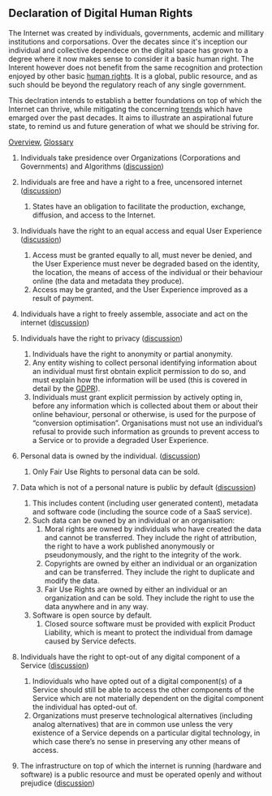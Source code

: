 ## Declaration of Digital Human Rights
The Internet was created by individuals, governments, acdemic and millitary institutions and corporsations. Over the decates since it's inception our individual and collective dependece on the digital space has grown to a degree where it now makes sense to consider it a basic human right. The Interent however does not benefit from the same recognition and protection enjoyed by other basic [human rights](https://www.un.org/en/universal-declaration-human-rights/). It is a global, public resource, and as such should be beyond the regulatory reach of any single government. 

This declration intends to establish a better foundations on top of which the Internet can thrive, while mitigating the concerning [trends](https://github.com/opt-out-eu/declaration-of-digital-human-rights/blob/master/Background.md) which have emarged over the past decades. It aims to illustrate an aspirational future state, to remind us and future generation of what we should be striving for.

[Overview](https://github.com/opt-out-eu/declaration-of-digital-human-rights/blob/master/Overview.md), [Glossary](https://github.com/opt-out-eu/declaration-of-digital-human-rights/blob/master/Glossary.md)

1. Individuals take presidence over Organizations (Corporations and Governments) and Algorithms ([discussion](https://github.com/opt-out-eu/declaration-of-digital-human-rights/issues/1))

2. Individuals are free and have a right to a free, uncensored internet ([discussion](https://github.com/opt-out-eu/declaration-of-digital-human-rights/issues/2))
    1. States have an obligation to facilitate the production, exchange, diffusion, and access to the Internet. 

3. Individuals have the right to an equal access and equal User Experience ([discussion](https://github.com/opt-out-eu/declaration-of-digital-human-rights/issues/3))
    1. Access must be granted equally to all, must never be denied, and the User Experience must never be degraded based on the identity, the location, the means of access of the individual or their behaviour online (the data and metadata they produce).
    2. Access may be granted, and the User Experience improved as a result of payment.
    
4. Individuals have a right to freely assemble, associate and act on the internet ([discussion](https://github.com/opt-out-eu/declaration-of-digital-human-rights/issues/4))

5. Individuals have the right to privacy ([discussion](https://github.com/opt-out-eu/declaration-of-digital-human-rights/issues/5))
    1. Individuals have the right to anonymity or partial anonymity.
    2. Any entity wishing to collect personal identifying information about an individual must first obntain explicit permission to do so, and must explain how the information will be used (this is covered in detail by the [GDPR](https://ec.europa.eu/commission/priorities/justice-and-fundamental-rights/data-protection/2018-reform-eu-data-protection-rules_en)). 
    3. Individuals must grant explicit permission by actively opting in, before any information which is collected about them or about their online behaviour, personal or otherwise, is used for the purpose of “conversion optimisation”. Organisations must not use an individual’s refusal to provide such information as grounds to prevent access to a Service or to provide a degraded User Experience. 
    
6. Personal data is owned by the individual. ([discussion](https://github.com/opt-out-eu/declaration-of-digital-human-rights/issues/6))
    1. Only Fair Use Rights to personal data can be sold. 

7. Data which is not of a personal nature is public by default ([discussion](https://github.com/opt-out-eu/declaration-of-digital-human-rights/issues/7))
    1. This includes content (including user generated content), metadata and software code (including the source code of a SaaS service).
    2. Such data can be owned by an individual or an organisation:
        1. Moral rights are owned by individuals who have created the data and cannot be transferred. They include the right of attribution, the right to have a work published anonymously or pseudonymously, and the right to the integrity of the work.
        2. Copyrights are owned by either an individual or an organization and can be transferred. They include the right to duplicate and modify the data. 
        3. Fair Use Rights are owned by either an individual or an organization and can be sold. They include the right to use the data anywhere and in any way. 
    3. Software is open source by default.
        1. Closed source software must be provided with explicit Product Liability, which is meant to protect the individual from damage caused by Service defects. 
        
8. Individuals have the right to opt-out of any digital component of a Service ([discussion](https://github.com/opt-out-eu/declaration-of-digital-human-rights/issues/8))
    1. Indioviduals who have opted out of a digital component(s) of a Service should still be able to access the other components of the Service which are not materially dependent on the digital component the individual has opted-out of. 
    2. Organizations must preserve technological alternatives (including analog alternatives) that are in common use unless the very existence of a Service depends on a particular digital technology, in which case there’s no sense in preserving any other means of access. 

9. The infrastructure on top of which the internet is running (hardware and software) is a public resource and must be operated openly and without prejudice ([discussion](https://github.com/opt-out-eu/declaration-of-digital-human-rights/issues/9))
